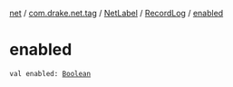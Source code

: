 [net](../../../index.md) / [com.drake.net.tag](../../index.md) / [NetLabel](../index.md) / [RecordLog](index.md) / [enabled](./enabled.md)

# enabled

`val enabled: `[`Boolean`](https://kotlinlang.org/api/latest/jvm/stdlib/kotlin/-boolean/index.html)